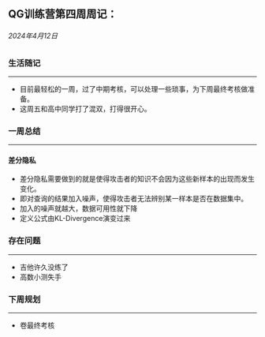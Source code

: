 ## QG训练营第四周周记：

###### 2024年4月12日

### 生活随记 

------

- 目前最轻松的一周，过了中期考核，可以处理一些琐事，为下周最终考核做准备。
- 这周五和高中同学打了混双，打得很开心。

### 一周总结

------

#### 差分隐私

- 差分隐私需要做到的就是使得攻击者的知识不会因为这些新样本的出现而发生变化。
- 即对查询的结果加入噪声，使得攻击者无法辨别某一样本是否在数据集中。
- 加入的噪声就越大，数据可用性就下降
- 定义公式由KL-Divergence演变过来

### 存在问题

------

- 吉他许久没练了
- 高数小测失手

### 下周规划

------

- 卷最终考核